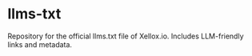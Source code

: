 # llms-txt
Repository for the official llms.txt file of Xellox.io. Includes LLM-friendly links and metadata.
